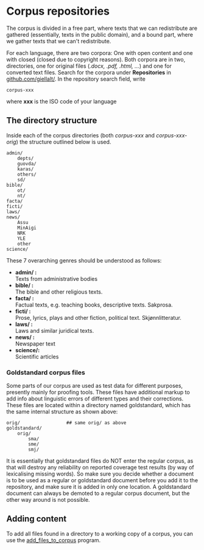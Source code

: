 # Corpus repositories

The corpus is divided in a free part, where texts that we can
redistribute are gathered (essentially, texts in the public domain), and
a bound part, where we gather texts that we can't redistribute.

For each language, there are two corpora: One with open content and one with closed (closed due to copyright reasons). Both corpora are in two, directories, one for original files (_.docx, .pdf, .html, ..._) and one for converted text files. Search for the corpora under **Repositories** in [github.com/giellalt/](https://github.com/giellalt/). In the repository search field, write

```
corpus-xxx
```

where **xxx** is the ISO code of your language

## The directory structure

Inside each of the corpus directories (both _corpus-xxx_ and _corpus-xxx-orig_) the structure outlined below is
used.

    admin/
        depts/
        guovda/
        karas/
        others/
        sd/
    bible/
        ot/
        nt/
    facta/
    ficti/
    laws/
    news/
        Assu
        MinAigi
        NRK
        YLE
        other
    science/

These 7 overarching genres should be understood as follows:

- **admin/ :**  
  Texts from administrative bodies
- **bible/ :**  
  The bible and other religious texts.
- **facta/ :**  
  Factual texts, e.g. teaching books, descriptive texts. Sakprosa.
- **ficti/ :**  
  Prose, lyrics, plays and other fiction, political text.
  Skjønnlitteratur.
- **laws/ :**  
  Laws and similar juridical texts.
- **news/ :**  
  Newspaper text
- **science/:**  
  Scientific articles

### Goldstandard corpus files

Some parts of our corpus are used as test data for different purposes,
presently mainly for proofing tools. These files have additional markup
to add info about linguistic errors of different types and their
corrections. These files are located within a directory named
goldstandard, which has the same internal structure as shown above:

    orig/                 ## same orig/ as above
    goldstandard/
        orig/
            sma/
            sme/
            smj/

It is essentially that goldstandard files do NOT enter the regular
corpus, as that will destroy any reliability on reported coverage test
results (by way of lexicalising missing words). So make sure you decide
whether a document is to be used as a regular or goldstandard document
before you add it to the repository, and make sure it is added in only
one location. A goldstandard document can always be demoted to a regular
corpus document, but the other way around is not possible.

## Adding content

To add all files found in a directory to a working copy of a corpus, you
can use the
[add_files_to_corpus](CorpusTools.html#add_files_to_corpus) program.
